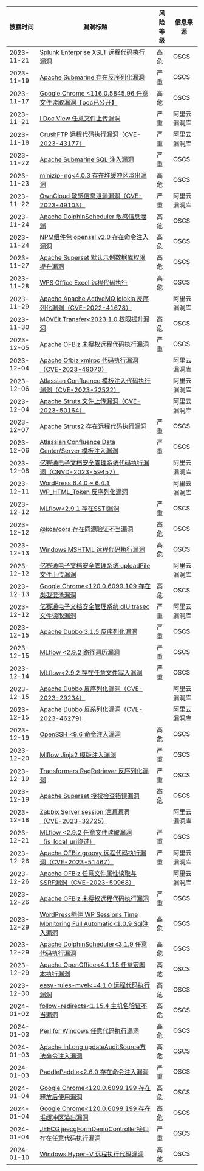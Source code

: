 | 披露时间       | 漏洞标题                                                                                       | 风险等级                           | 信息来源   |
| ---------- | ------------------------------------------------------------------------------------------ | ------------------------------ | ------ |
| 2023-11-21 | [Splunk Enterprise XSLT 远程代码执行漏洞](https://www.oscs1024.com/hd/MPS-1j9c-4oyt)               | 高危                             | OSCS   |
| 2023-11-19 | [Apache Submarine 存在反序列化漏洞](https://www.oscs1024.com/hd/MPS-qp4a-wcgl)                     | 严重                             | OSCS   |
| 2023-11-17 | [Google Chrome <116.0.5845.96 任意文件读取漏洞【poc已公开】](https://www.oscs1024.com/hd/MPS-cv7p-l1wh) | 高危                             | OSCS   |
| 2023-11-21 | [I Doc View 任意文件上传漏洞](https://avd.aliyun.com/detail?id=AVD-2023-1697088)                   | 严重                             | 阿里云漏洞库 |
| 2023-11-18 | [CrushFTP 远程代码执行漏洞（CVE-2023-43177）](https://avd.aliyun.com/detail?id=AVD-2023-43177)       | 严重 | 阿里云漏洞库 |
| 2023-11-22 | [Apache Submarine SQL 注入漏洞](https://www.oscs1024.com/hd/MPS-ajf4-uzhd) | 严重  | OSCS  |
| 2023-11-23 | [minizip-ng<4.0.3 存在堆缓冲区溢出漏洞](https://www.oscs1024.com/hd/MPS-7wpn-d9ve) | 高危  | OSCS  |
| 2023-11-22 | [OwnCloud 敏感信息泄漏漏洞（CVE-2023-49103）](https://avd.aliyun.com/detail?id=AVD-2023-49103) | 严重  | 阿里云漏洞库  |
| 2023-11-24 | [Apache DolphinScheduler 敏感信息泄漏](https://www.oscs1024.com/hd/MPS-p9et-w8rl) | 高危  | OSCS  |
| 2023-11-24 | [NPM组件包 openssl v2.0 存在命令注入漏洞](https://www.oscs1024.com/hd/MPS-z1fn-loy8) | 高危  | OSCS  |
| 2023-11-27 | [Apache Superset 默认示例数据库权限提升漏洞](https://www.oscs1024.com/hd/MPS-iztk-bu2h) | 高危  | OSCS  |
| 2023-11-28 | [WPS Office Excel 远程代码执行](https://www.oscs1024.com/hd/MPS-ar5t-2oui) | 高危  | OSCS  |
| 2023-11-29 | [Apache Apache ActiveMQ jolokia 反序列化漏洞（CVE-2022-41678）](https://avd.aliyun.com/detail?id=AVD-2022-41678) |   | 阿里云漏洞库  |
| 2023-11-30 | [MOVEit Transfer<2023.1.0 权限提升漏洞](https://www.oscs1024.com/hd/MPS-067x-zk3j) | 高危  | OSCS  |
| 2023-12-05 | [Apache OFBiz 未授权远程代码执行漏洞](https://www.oscs1024.com/hd/MPS-ope5-i4zj) | 严重  | OSCS  |
| 2023-12-04 | [Apache Ofbiz xmlrpc 代码执行漏洞（CVE-2023-49070）](https://avd.aliyun.com/detail?id=AVD-2023-49070) |   | 阿里云漏洞库  |
| 2023-12-06 | [Atlassian Confluence 模板注入代码执行漏洞（CVE-2023-22522）](https://avd.aliyun.com/detail?id=AVD-2023-22522) |   | 阿里云漏洞库  |
| 2023-12-04 | [Apache Struts 文件上传漏洞（CVE-2023-50164）](https://avd.aliyun.com/detail?id=AVD-2023-50164) |   | 阿里云漏洞库  |
| 2023-12-07 | [Apache Struts2 存在远程代码执行漏洞](https://www.oscs1024.com/hd/MPS-5qa9-hjgt) | 严重  | OSCS  |
| 2023-12-06 | [Atlassian Confluence Data Center/Server 模板注入漏洞](https://www.oscs1024.com/hd/MPS-2023-0023) | 严重  | OSCS  |
| 2023-12-08 | [亿赛通电子文档安全管理系统代码执行漏洞（CNVD-2023-59457）](https://avd.aliyun.com/detail?id=AVD-2023-1699693) |   | 阿里云漏洞库  |
| 2023-12-11 | [WordPress 6.4.0 ~ 6.4.1 WP_HTML_Token 反序列化漏洞](https://avd.aliyun.com/detail?id=AVD-2023-1700015) |   | 阿里云漏洞库  |
| 2023-12-12 | [MLflow<2.9.1 存在SSTI漏洞](https://www.oscs1024.com/hd/MPS-sv6t-fu0k) | 严重  | OSCS  |
| 2023-12-12 | [@koa/cors 存在同源验证不当漏洞](https://www.oscs1024.com/hd/MPS-cwq7-e8rp) | 高危  | OSCS  |
| 2023-12-13 | [Windows MSHTML 远程代码执行漏洞](https://www.oscs1024.com/hd/MPS-yxcv-aitq) | 高危  | OSCS  |
| 2023-12-12 | [亿赛通电子文档安全管理系统 uploadFile 文件上传漏洞](https://avd.aliyun.com/detail?id=AVD-2023-1700750) |   | 阿里云漏洞库  |
| 2023-12-13 | [Google Chrome<120.0.6099.109 存在类型混淆漏洞](https://www.oscs1024.com/hd/MPS-q9kf-nc82) | 高危  | OSCS  |
| 2023-12-12 | [亿赛通电子文档安全管理系统 dlUltrasec 文件读取漏洞](https://avd.aliyun.com/detail?id=AVD-2023-1700953) | 严重  | 阿里云漏洞库  |
| 2023-12-15 | [Apache Dubbo 3.1.5 反序列化漏洞](https://www.oscs1024.com/hd/MPS-k3ml-xyci) | 严重  | OSCS  |
| 2023-12-15 | [MLflow <2.9.2 路径遍历漏洞](https://www.oscs1024.com/hd/MPS-m397-puva) | 严重  | OSCS  |
| 2023-12-14 | [MLflow<2.9.2 存在任意文件写入漏洞](https://www.oscs1024.com/hd/MPS-hbve-if4y) | 严重  | OSCS  |
| 2023-12-15 | [Apache Dubbo 反序列化漏洞（CVE-2023-29234）](https://avd.aliyun.com/detail?id=AVD-2023-29234) |   | 阿里云漏洞库  |
| 2023-12-15 | [Apache Dubbo 反系列化漏洞（CVE-2023-46279）](https://avd.aliyun.com/detail?id=AVD-2023-46279) |   | 阿里云漏洞库  |
| 2023-12-19 | [OpenSSH <9.6 命令注入漏洞](https://www.oscs1024.com/hd/MPS-9rip-l1u7) | 高危  | OSCS  |
| 2023-12-20 | [Mlflow Jinja2 模版注入漏洞](https://www.oscs1024.com/hd/MPS-qdjk-tr3g) | 严重  | OSCS  |
| 2023-12-19 | [Transformers RagRetriever 反序列化漏洞](https://www.oscs1024.com/hd/MPS-qedl-r8y7) | 严重  | OSCS  |
| 2023-12-19 | [Apache Superset 授权检查错误漏洞](https://www.oscs1024.com/hd/MPS-i3j1-274p) | 高危  | OSCS  |
| 2023-12-18 | [Zabbix Server session 泄漏漏洞（CVE-2023-32725）](https://avd.aliyun.com/detail?id=AVD-2023-32725) |   | 阿里云漏洞库  |
| 2023-12-21 | [MLflow <2.9.2 任意文件读取漏洞（is_local_uri绕过）](https://www.oscs1024.com/hd/MPS-06sl-jy9a) | 严重  | OSCS  |
| 2023-12-26 | [Apache OFBiz groovy 远程代码执行漏洞（CVE-2023-51467）](https://avd.aliyun.com/detail?id=AVD-2023-51467) | 严重  | 阿里云漏洞库  |
| 2023-12-26 | [Apache OFBiz 任意文件属性读取与SSRF漏洞（CVE-2023-50968）](https://avd.aliyun.com/detail?id=AVD-2023-50968) |   | 阿里云漏洞库  |
| 2023-12-26 | [Apache OFBiz 未授权远程代码执行漏洞](https://www.oscs1024.com/hd/MPS-qkfi-ya3x) | 严重  | OSCS  |
| 2023-12-29 | [WordPress插件 WP Sessions Time Monitoring Full Automatic<1.0.9 Sql注入漏洞](https://www.oscs1024.com/hd/MPS-s92y-4j6l) | 高危  | OSCS  |
| 2023-12-29 | [Apache DolphinScheduler<3.1.9 任意代码执行漏洞](https://www.oscs1024.com/hd/MPS-v3pc-s24l) | 高危  | OSCS  |
| 2023-12-29 | [Apache OpenOffice<4.1.15 任意宏脚本执行漏洞](https://www.oscs1024.com/hd/MPS-8ch4-z16y) | 高危  | OSCS  |
| 2023-12-30 | [easy-rules-mvel<=4.1.0 远程代码执行漏洞](https://www.oscs1024.com/hd/MPS-k69p-f547) | 高危  | OSCS  |
| 2024-01-02 | [follow-redirects<1.15.4 主机名验证不当漏洞](https://www.oscs1024.com/hd/MPS-2023-5153) | 高危  | OSCS  |
| 2024-01-03 | [Perl for Windows 任意代码执行漏洞](https://www.oscs1024.com/hd/MPS-drzf-wlk7) | 高危  | OSCS  |
| 2024-01-03 | [Apache InLong updateAuditSource方法命令注入漏洞](https://www.oscs1024.com/hd/MPS-81gu-tekl) | 高危  | OSCS  |
| 2024-01-03 | [PaddlePaddle<2.6.0 存在命令注入漏洞](https://www.oscs1024.com/hd/MPS-byhf-uv17) | 严重  | OSCS  |
| 2024-01-04 | [Google Chrome<120.0.6099.199 存在释放后使用漏洞](https://www.oscs1024.com/hd/MPS-ler0-8tok) | 高危  | OSCS  |
| 2024-01-04 | [Google Chrome<120.0.6099.199 存在堆缓冲区溢出漏洞](https://www.oscs1024.com/hd/MPS-0xpr-q1kb) | 高危  | OSCS  |
| 2024-01-04 | [JEECG jeecgFormDemoController接口存在任意代码执行漏洞](https://www.oscs1024.com/hd/MPS-o8a2-7rik) | 严重  | OSCS  |
| 2024-01-10 | [Windows Hyper-V 远程执行代码漏洞](https://www.oscs1024.com/hd/MPS-3is1-6z5y) | 高危  | OSCS  |
